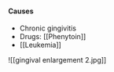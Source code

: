 
#### Causes
- Chronic gingivitis
- Drugs: [[Phenytoin]]
- [[Leukemia]] 


![[gingival enlargement 2.jpg]]